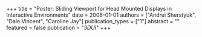 +++
title = "Poster: Sliding Viewport for Head Mounted Displays in Interactive Environments"
date = 2008-01-01
authors = ["Andrei Sherstyuk", "Dale Vincent", "Caroline Jay"]
publication_types = ["1"]
abstract = ""
featured = false
publication = "*3DUI*"
+++

